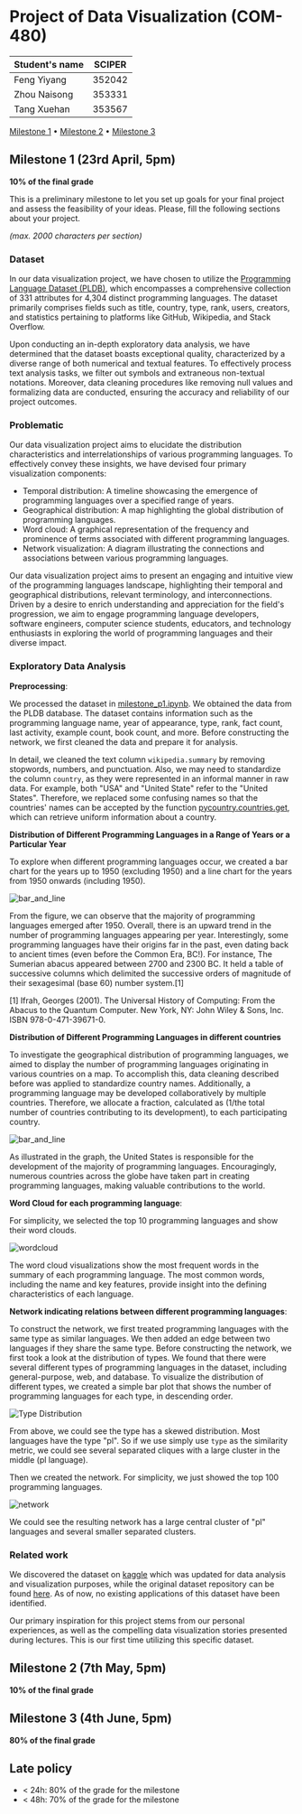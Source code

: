# Project of Data Visualization (COM-480)

| Student's name | SCIPER |
| -------------- | ------ |
|Feng Yiyang |352042 |
|Zhou Naisong |353331 |
|Tang Xuehan |353567 |

[Milestone 1](#milestone-1) • [Milestone 2](#milestone-2) • [Milestone 3](#milestone-3)

## Milestone 1 (23rd April, 5pm)

**10% of the final grade**

This is a preliminary milestone to let you set up goals for your final project and assess the feasibility of your ideas.
Please, fill the following sections about your project.

*(max. 2000 characters per section)*

### Dataset

In our data visualization project, we have chosen to utilize the [Programming Language Dataset (PLDB)](https://pldb.com/), which encompasses a comprehensive collection of 331 attributes for 4,304 distinct programming languages. The dataset primarily comprises fields such as title, country, type, rank, users, creators, and statistics pertaining to platforms like GitHub, Wikipedia, and Stack Overflow.

Upon conducting an in-depth exploratory data analysis, we have determined that the dataset boasts exceptional quality, characterized by a diverse range of both numerical and textual features. To effectively process text analysis tasks, we filter out symbols and extraneous non-textual notations. Moreover, data cleaning procedures like removing null values and formalizing data are conducted, ensuring the accuracy and reliability of our project outcomes.

### Problematic

Our data visualization project aims to elucidate the distribution characteristics and interrelationships of various programming languages. To effectively convey these insights, we have devised four primary visualization components:

- Temporal distribution: A timeline showcasing the emergence of programming languages over a specified range of years.
- Geographical distribution: A map highlighting the global distribution of programming languages.
- Word cloud: A graphical representation of the frequency and prominence of terms associated with different programming languages.
- Network visualization: A diagram illustrating the connections and associations between various programming languages.

Our data visualization project aims to present an engaging and intuitive view of the programming languages landscape, highlighting their temporal and geographical distributions, relevant terminology, and interconnections. Driven by a desire to enrich understanding and appreciation for the field's progression, we aim to engage programming language developers, software engineers, computer science students, educators, and technology enthusiasts in exploring the world of programming languages and their diverse impact.

### Exploratory Data Analysis

**Preprocessing**:

We processed the dataset in [milestone_p1.ipynb](milestone_p1.ipynb). We obtained the data from the PLDB database. The dataset contains information such as the programming language name, year of appearance, type, rank, fact count, last activity, example count, book count, and more. Before constructing the network, we first cleaned the data and prepare it for analysis. 

In detail, we cleaned the text column `wikipedia.summary` by removing stopwords, numbers, and punctuation. Also, we may need to standardize the column `country`, as they were represented in an informal manner in raw data. For example, both "USA" and "United State" refer to the "United States". Therefore, we replaced some confusing names so that the countries' names can be accepted by the function [pycountry.countries.get](https://pypi.org/project/pycountry/), which can retrieve uniform information about a country.

**Distribution of Different Programming Languages in a Range of Years or a Particular Year**

To explore when different programming languages occur, we created a bar chart for the years up to 1950 (excluding 1950) and a line chart for the years from 1950 onwards (including 1950).

![bar_and_line](./image/bar_and_line.png)

From the figure, we can observe that the majority of programming languages emerged after 1950. Overall, there is an upward trend in the number of programming languages appearing per year. Interestingly, some programming languages have their origins far in the past, even dating back to ancient times (even before the Common Era, BC!). For instance, The Sumerian abacus appeared between 2700 and 2300 BC. It held a table of successive columns which delimited the successive orders of magnitude of their sexagesimal (base 60) number system.[1]

[1] Ifrah, Georges (2001). The Universal History of Computing: From the Abacus to the Quantum Computer. New York, NY: John Wiley & Sons, Inc. ISBN 978-0-471-39671-0.

**Distribution of Different Programming Languages in different countries**

To investigate the geographical distribution of programming languages, we aimed to display the number of programming languages originating in various countries on a map. To accomplish this, data cleaning described before was applied to standardize country names. Additionally, a programming language may be developed collaboratively by multiple countries. Therefore, we allocate a fraction, calculated as (1/the total number of countries contributing to its development), to each participating country.

![bar_and_line](./image/global_map.png)

As illustrated in the graph, the United States is responsible for the development of the majority of programming languages. Encouragingly, numerous countries across the globe have taken part in creating programming languages, making valuable contributions to the world.

**Word Cloud for each programming language**:

For simplicity, we selected the top 10 programming languages and show their word clouds.

![wordcloud](./image/wordcloud.png)

The word cloud visualizations show the most frequent words in the summary of each programming language. The most common words, including the name and key features, provide insight into the defining characteristics of each language.

**Network indicating relations between different programming languages**:

To construct the network, we first treated programming languages with the same type as similar languages. We then added an edge between two languages if they share the same type. Before constructing the network, we first took a look at the distribution of types. We found that there were several different types of programming languages in the dataset, including general-purpose, web, and database. To visualize the distribution of different types, we created a simple bar plot that shows the number of programming languages for each type, in descending order.

![Type Distribution](./image/type_distribution.png)

From above, we could see the type has a skewed distribution. Most languages have the type "pl". So if we use simply use `type` as the similarity metric, we could see several separated cliques with a large cluster in the middle (pl language).

Then we created the network. For simplicity, we just showed the top 100 programming languages.

![network](./image/network.png)

We could see the resulting network has a large central cluster of "pl" languages and several smaller separated clusters.


### Related work

We discovered the dataset on [kaggle](https://www.kaggle.com/datasets/sujaykapadnis/programming-language-database) which was updated for data analysis and visualization purposes, while the original dataset repository can be found [here](https://github.com/breck7/pldb). As of now, no existing applications of this dataset have been identified. 

Our primary inspiration for this project stems from our personal experiences, as well as the compelling data visualization stories presented during lectures. This is our first time utilizing this specific dataset.

## Milestone 2 (7th May, 5pm)

**10% of the final grade**


## Milestone 3 (4th June, 5pm)

**80% of the final grade**


## Late policy

- < 24h: 80% of the grade for the milestone
- < 48h: 70% of the grade for the milestone

